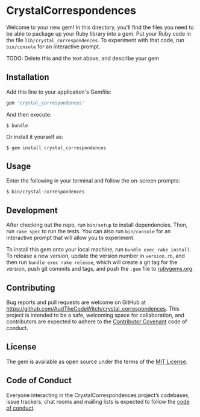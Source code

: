 # CrystalCorrespondences

Welcome to your new gem! In this directory, you'll find the files you need to be able to package up your Ruby library into a gem. Put your Ruby code in the file `lib/crystal_correspondences`. To experiment with that code, run `bin/console` for an interactive prompt.

TODO: Delete this and the text above, and describe your gem

## Installation

Add this line to your application's Gemfile:

```ruby
gem 'crystal_correspondences'
```

And then execute:

    $ bundle

Or install it yourself as:

    $ gem install crystal_correspondences

## Usage

Enter the following in your terminal and follow the on-screen prompts:

    $ bin/crystal-correspondences

## Development

After checking out the repo, run `bin/setup` to install dependencies. Then, run `rake spec` to run the tests. You can also run `bin/console` for an interactive prompt that will allow you to experiment.

To install this gem onto your local machine, run `bundle exec rake install`. To release a new version, update the version number in `version.rb`, and then run `bundle exec rake release`, which will create a git tag for the version, push git commits and tags, and push the `.gem` file to [rubygems.org](https://rubygems.org).

## Contributing

Bug reports and pull requests are welcome on GitHub at https://github.com/AudTheCodeWitch/crystal_correspondences. This project is intended to be a safe, welcoming space for collaboration, and contributors are expected to adhere to the [Contributor Covenant](http://contributor-covenant.org) code of conduct.

## License

The gem is available as open source under the terms of the [MIT License](https://opensource.org/licenses/MIT).

## Code of Conduct

Everyone interacting in the CrystalCorrespondences project’s codebases, issue trackers, chat rooms and mailing lists is expected to follow the [code of conduct](https://github.com/AudTheCodeWitch/crystal_correspondences/blob/master/CODE_OF_CONDUCT.md).
